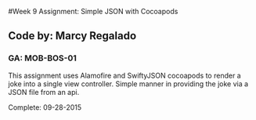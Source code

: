 #Week 9 Assignment: Simple JSON with Cocoapods
## Code by: Marcy Regalado
### GA: MOB-BOS-01

This assignment uses Alamofire and SwiftyJSON cocoapods to render a joke into a single view controller. Simple manner in providing the joke via a JSON file from an api. 


Complete: 09-28-2015


